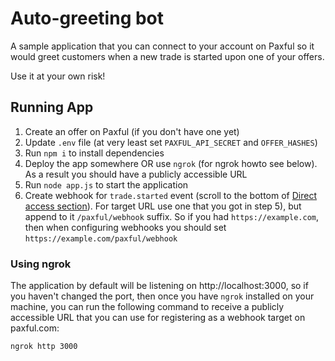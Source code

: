 # Auto-greeting bot

A sample application that you can connect to your account on Paxful so it would greet customers when a new trade
is started upon one of your offers.

Use it at your own risk!

## Running App

1. Create an offer on Paxful (if you don't have one yet)
2. Update `.env` file (at very least set `PAXFUL_API_SECRET` and `OFFER_HASHES`)
3. Run `npm i` to install dependencies
4. Deploy the app somewhere OR use `ngrok` (for ngrok howto see below). As a result you should have a publicly
   accessible URL
5. Run `node app.js` to start the application
6. Create webhook for `trade.started` event (scroll to the bottom of
   [Direct access section](https://developers.paxful.com/dashboard/direct-access)). For target URL use one that you
   got in step 5), but append to it `/paxful/webhook` suffix. So if you had `https://example.com`, then when configuring
   webhooks you should set `https://example.com/paxful/webhook`

### Using ngrok

The application by default will be listening on http://localhost:3000, so if you haven't changed the port, then
once you have `ngrok` installed on your machine, you can run the following command to receive a publicly accessible
URL that you can use for registering as a webhook target on paxful.com:

```
ngrok http 3000
```